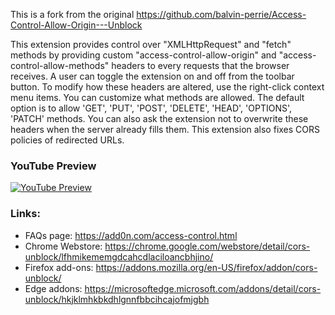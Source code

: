 This is a fork from the original https://github.com/balvin-perrie/Access-Control-Allow-Origin---Unblock

This extension provides control over "XMLHttpRequest" and "fetch" methods by providing custom "access-control-allow-origin" and "access-control-allow-methods" headers to every requests that the browser receives. A user can toggle the extension on and off from the toolbar button. To modify how these headers are altered, use the right-click context menu items. You can customize what methods are allowed. The default option is to allow 'GET', 'PUT', 'POST', 'DELETE', 'HEAD', 'OPTIONS', 'PATCH' methods. You can also ask the extension not to overwrite these headers when the server already fills them. This extension also fixes CORS policies of redirected URLs.

### YouTube Preview
[![YouTube Preview](https://img.youtube.com/vi/8berLeTjKDM/0.jpg)](https://www.youtube.com/watch?v=8berLeTjKDM)

### Links:
  * FAQs page: https://add0n.com/access-control.html
  * Chrome Webstore: https://chrome.google.com/webstore/detail/cors-unblock/lfhmikememgdcahcdlaciloancbhjino/
  * Firefox add-ons: https://addons.mozilla.org/en-US/firefox/addon/cors-unblock/
  * Edge addons: https://microsoftedge.microsoft.com/addons/detail/cors-unblock/hkjklmhkbkdhlgnnfbbcihcajofmjgbh
